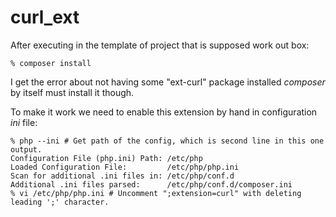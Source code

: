 # curl_ext

After executing in the template of project that is supposed work out box:

	% composer install

I get the error about not having some "ext-curl" package
installed *composer* by itself must install it though.

To make it work we need to enable this extension by hand in configuration
*ini* file:
	
	% php --ini # Get path of the config, which is second line in this one output.
	Configuration File (php.ini) Path: /etc/php
	Loaded Configuration File:         /etc/php/php.ini
	Scan for additional .ini files in: /etc/php/conf.d
	Additional .ini files parsed:      /etc/php/conf.d/composer.ini
	% vi /etc/php/php.ini # Uncomment ";extension=curl" with deleting leading ';' character.

